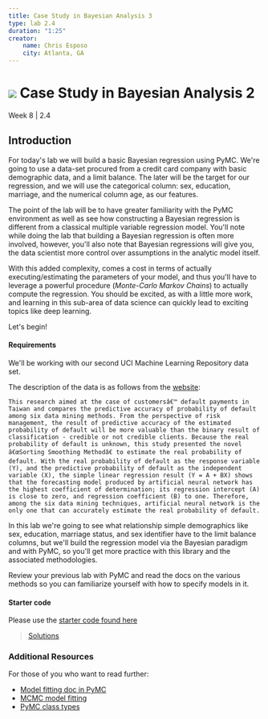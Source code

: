 ```yaml
---
title: Case Study in Bayesian Analysis 3
type: lab 2.4
duration: "1:25"
creator:
    name: Chris Esposo
    city: Atlanta, GA
---
```


# ![](https://ga-dash.s3.amazonaws.com/production/assets/logo-9f88ae6c9c3871690e33280fcf557f33.png) Case Study in Bayesian Analysis 2
Week 8 | 2.4

## Introduction

For today's lab we will build a basic Bayesian regression using PyMC. We're going to use a data-set procured from a credit card company with basic demographic data, and a limit balance. The later will be the target for our regression, and we will use the categorical column: sex, education, marriage, and the numerical column age, as our features.

The point of the lab will be to have greater familiarity with the PyMC environment as well as see how constructing a Bayesian regression is different from a classical multiple variable regression model. You'll note while doing the lab that building a Bayesian regression is often more involved, however, you'll also note that Bayesian regressions will give you, the data scientist more control over assumptions in the analytic model itself.

With this added complexity, comes a cost in terms of actually executing/estimating the parameters of your model, and thus you'll have to leverage a powerful procedure (*Monte-Carlo Markov Chains*) to actually compute the regression. You should be excited, as with a little more work, and learning in this sub-area of data science can quickly lead to exciting topics like deep learning.

Let's begin!



#### Requirements

We'll be working with our second UCI Machine Learning Repository data set.

The description of the data is as follows from the [website](https://archive.ics.uci.edu/ml/datasets/default+of+credit+card+clients#):

    This research aimed at the case of customersâ€™ default payments in Taiwan and compares the predictive accuracy of probability of default among six data mining methods. From the perspective of risk management, the result of predictive accuracy of the estimated probability of default will be more valuable than the binary result of classification - credible or not credible clients. Because the real probability of default is unknown, this study presented the novel â€œSorting Smoothing Methodâ€ to estimate the real probability of default. With the real probability of default as the response variable (Y), and the predictive probability of default as the independent variable (X), the simple linear regression result (Y = A + BX) shows that the forecasting model produced by artificial neural network has the highest coefficient of determination; its regression intercept (A) is close to zero, and regression coefficient (B) to one. Therefore, among the six data mining techniques, artificial neural network is the only one that can accurately estimate the real probability of default.

In this lab we're going to see what relationship simple demographics like sex, education, marriage status, and sex identifier have to the limit balance columns, but we'll build the regression model via the Bayesian paradigm and with PyMC, so you'll get more practice with this library and the associated methodologies.

Review your previous lab with PyMC and read the docs on the various methods so you can familiarize yourself with how to specify models in it.


#### Starter code

Please use the [starter code found here](./code/w8-2.4-starter.ipynb)

> [Solutions](./code/w8-2.4-solutions.ipynb)

### Additional Resources

For those of you who want to read further:

- [Model fitting doc in PyMC](https://pymc-devs.github.io/pymc/modelfitting.html)
- [MCMC model fitting](https://pymc-devs.github.io/pymc/modelfitting.html#markov-chain-monte-carlo-the-mcmc-class)
- [PyMC class types](https://pymc-devs.github.io/pymc/modelbuilding.html)
